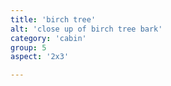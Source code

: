 ```yaml
---
title: 'birch tree'
alt: 'close up of birch tree bark'
category: 'cabin'
group: 5
aspect: '2x3'

---
```

